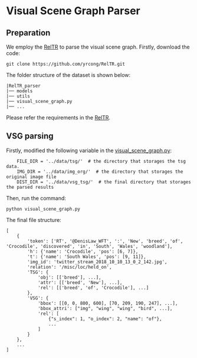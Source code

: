 # Visual Scene Graph Parser


## Preparation
We employ the [RelTR](https://github.com/yrcong/RelTR) to parse the visual scene graph.
Firstly, download the code:
```angular2html
git clone https://github.com/yrcong/RelTR.git
```
The folder structure of the dataset is shown below:
```angular2html
|RelTR_parser
|── models
|── utils
|── visual_scene_graph.py
|── ...
```
Please refer the requirements in the [RelTR](https://github.com/yrcong/RelTR).


## VSG parsing
Firstly, modified the following variable in the [visual_scene_graph.py](visual_scene_graph.py):
```angular2html
    FILE_DIR = '../data/tsg/'  # the directory that storages the tsg data.
    IMG_DIR = '../data/img_org/'  # the directory that storages the original image file
    DIST_DIR = '../data/vsg_tsg/'  # the final directory that storages the parsed results
```
Then, run the command:
```angular2html
python visual_scene_graph.py
```
The final file structure:
```angular2html
[
    {
        'token': ['RT', '@DenisLaw_WFT', ':', 'New', 'breed', 'of', 'Crocodile', 'discovered', 'in', 'South', 'Wales', 'woodland'], 
        'h': {'name': 'Crocodile', 'pos': [6, 7]}, 
        't': {'name': 'South Wales', 'pos': [9, 11]}, 
        'img_id': 'twitter_stream_2018_10_10_13_0_2_142.jpg', 
        'relation': '/misc/loc/held_on',
        'TSG': {
            'obj': [['breed'], ...],
            'attr': [['breed', 'New'], ...],
            'rel': [['breed', 'of', 'Crocodile'], ...]
        },
        'VSG': {
            'bbox': [[0, 0, 800, 600], [70, 209, 190, 247], ...],
            'bbox_attri': ["img", "wing", "wing", "bird", ...],
            'rel': [
                {"s_index": 1, "o_index": 2, "name": "of"},
                ...
            ]
        }
    },
    ...
]
```

